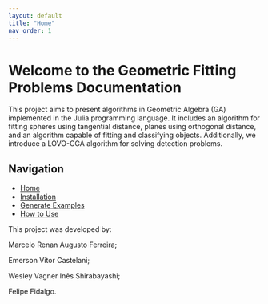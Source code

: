 ```yaml
---
layout: default
title: "Home"
nav_order: 1
---
```


# Welcome to the Geometric Fitting Problems Documentation

This project aims to present algorithms in Geometric Algebra (GA) implemented in the Julia programming language. It includes an algorithm for fitting spheres using tangential distance, planes using orthogonal distance, and an algorithm capable of fitting and classifying objects. Additionally, we introduce a LOVO-CGA algorithm for solving detection problems.

## Navigation

- [Home](./index.html)
- [Installation](./Installation.html)
- [Generate Examples](./examples.html)
- [How to Use](./how_to_use.html)


This project was developed by:

Marcelo Renan Augusto Ferreira;

Emerson Vitor Castelani;

Wesley Vagner Inês Shirabayashi;

Felipe Fidalgo.
